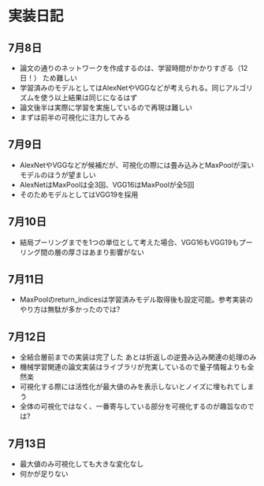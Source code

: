 # 実装日記
## 7月8日
- 論文の通りのネットワークを作成するのは、学習時間がかかりすぎる（12日！）
ため難しい
- 学習済みのモデルとしてはAlexNetやVGGなどが考えられる。同じアルゴリズムを使う以上結果は同じになるはず
- 論文後半は実際に学習を実施しているので再現は難しい
- まずは前半の可視化に注力してみる

## 7月9日
- AlexNetやVGGなどが候補だが、可視化の際には畳み込みとMaxPoolが深いモデルのほうが望ましい
- AlexNetはMaxPoolは全3回、VGG16はMaxPoolが全5回
- そのためモデルとしてはVGG19を採用

## 7月10日
- 結局プーリングまでを1つの単位として考えた場合、VGG16もVGG19もプーリング間の層の厚さはあまり影響がない

## 7月11日
- MaxPoolのreturn_indicesは学習済みモデル取得後も設定可能。参考実装のやり方は無駄が多かったのでは?

## 7月12日
- 全結合層前までの実装は完了した あとは折返しの逆畳み込み関連の処理のみ
- 機械学習関連の論文実装はライブラリが充実しているので量子情報よりも全然楽
- 可視化する際には活性化が最大値のみを表示しないとノイズに埋もれてしまう
- 全体の可視化ではなく、一番寄与している部分を可視化するのが趣旨なのでは?

## 7月13日
- 最大値のみ可視化しても大きな変化なし
- 何かが足りない